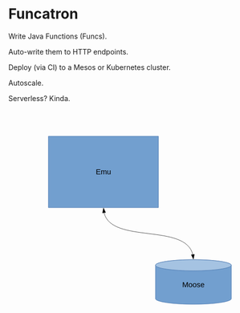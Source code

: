 # Funcatron

Write Java Functions (Funcs).

Auto-write them to HTTP endpoints.

Deploy (via CI) to a Mesos or Kubernetes cluster.

Autoscale.

Serverless? Kinda.

<svg version="1.2" baseProfile="tiny" width="215.9mm" height="279.4mm" viewBox="0 0 21590 27940" preserveAspectRatio="xMidYMid" fill-rule="evenodd" stroke-width="28.222" stroke-linejoin="round" xmlns="http://www.w3.org/2000/svg" xmlns:ooo="http://xml.openoffice.org/svg/export" xmlns:xlink="http://www.w3.org/1999/xlink" xml:space="preserve">
 <defs class="ClipPathGroup">
  <clipPath id="presentation_clip_path" clipPathUnits="userSpaceOnUse">
   <rect x="0" y="0" width="21590" height="27940"/>
  </clipPath>
 </defs>
 <defs>
  <font id="EmbeddedFont_1" horiz-adv-x="2048">
   <font-face font-family="Liberation Sans embedded" units-per-em="2048" font-weight="normal" font-style="normal" ascent="1849" descent="432"/>
   <missing-glyph horiz-adv-x="2048" d="M 0,0 L 2047,0 2047,2047 0,2047 0,0 Z"/>
   <glyph unicode="u" horiz-adv-x="865" d="M 314,1082 L 314,396 C 314,325 321,269 335,230 349,191 371,162 402,145 433,128 478,119 537,119 624,119 692,149 742,208 792,267 817,350 817,455 L 817,1082 997,1082 997,231 C 997,105 999,28 1003,0 L 833,0 C 832,3 832,12 831,27 830,42 830,59 829,78 828,97 826,132 825,185 L 822,185 C 781,110 733,58 679,27 624,-5 557,-20 476,-20 357,-20 271,10 216,69 161,128 133,225 133,361 L 133,1082 Z"/>
   <glyph unicode="s" horiz-adv-x="899" d="M 950,299 C 950,197 912,118 835,63 758,8 650,-20 511,-20 376,-20 273,2 200,47 127,91 79,160 57,254 L 216,285 C 231,227 263,185 311,158 359,131 426,117 511,117 602,117 669,131 712,159 754,187 775,229 775,285 775,328 760,362 731,389 702,416 654,438 589,455 L 460,489 C 357,516 283,542 240,568 196,593 162,624 137,661 112,698 100,743 100,796 100,895 135,970 206,1022 276,1073 378,1099 513,1099 632,1099 727,1078 798,1036 868,994 912,927 931,834 L 769,814 C 759,862 732,899 689,925 645,950 586,963 513,963 432,963 372,951 333,926 294,901 275,864 275,814 275,783 283,758 299,738 315,718 339,701 370,687 401,673 467,654 568,629 663,605 732,583 774,563 816,542 849,520 874,495 898,470 917,442 930,410 943,377 950,340 950,299 Z"/>
   <glyph unicode="o" horiz-adv-x="969" d="M 1053,542 C 1053,353 1011,212 928,119 845,26 724,-20 565,-20 407,-20 288,28 207,125 126,221 86,360 86,542 86,915 248,1102 571,1102 736,1102 858,1057 936,966 1014,875 1053,733 1053,542 Z M 864,542 C 864,691 842,800 798,868 753,935 679,969 574,969 469,969 393,935 346,866 299,797 275,689 275,542 275,399 298,292 345,221 391,149 464,113 563,113 671,113 748,148 795,217 841,286 864,395 864,542 Z"/>
   <glyph unicode="m" horiz-adv-x="1435" d="M 768,0 L 768,686 C 768,791 754,863 725,903 696,943 645,963 570,963 493,963 433,934 388,875 343,816 321,734 321,627 L 321,0 142,0 142,851 C 142,977 140,1054 136,1082 L 306,1082 C 307,1079 307,1070 308,1055 309,1040 310,1024 311,1005 312,986 313,950 314,897 L 317,897 C 356,974 400,1027 450,1057 500,1087 561,1102 633,1102 715,1102 780,1086 828,1053 875,1020 908,968 927,897 L 930,897 C 967,970 1013,1022 1066,1054 1119,1086 1183,1102 1258,1102 1367,1102 1447,1072 1497,1013 1546,954 1571,856 1571,721 L 1571,0 1393,0 1393,686 C 1393,791 1379,863 1350,903 1321,943 1270,963 1195,963 1116,963 1055,934 1012,876 968,817 946,734 946,627 L 946,0 Z"/>
   <glyph unicode="e" horiz-adv-x="969" d="M 276,503 C 276,379 302,283 353,216 404,149 479,115 578,115 656,115 719,131 766,162 813,193 844,233 861,281 L 1019,236 C 954,65 807,-20 578,-20 418,-20 296,28 213,123 129,218 87,360 87,548 87,727 129,864 213,959 296,1054 416,1102 571,1102 889,1102 1048,910 1048,527 L 1048,503 Z M 862,641 C 852,755 823,838 775,891 727,943 658,969 568,969 481,969 412,940 361,882 310,823 282,743 278,641 Z"/>
   <glyph unicode="M" horiz-adv-x="1366" d="M 1366,0 L 1366,940 C 1366,1044 1369,1144 1375,1240 1342,1121 1313,1027 1287,960 L 923,0 789,0 420,960 364,1130 331,1240 334,1129 338,940 338,0 168,0 168,1409 419,1409 794,432 C 807,393 820,351 833,306 845,261 853,228 857,208 862,235 874,275 891,330 908,384 919,418 925,432 L 1293,1409 1538,1409 1538,0 Z"/>
   <glyph unicode="E" horiz-adv-x="1107" d="M 168,0 L 168,1409 1237,1409 1237,1253 359,1253 359,801 1177,801 1177,647 359,647 359,156 1278,156 1278,0 Z"/>
  </font>
 </defs>
 <defs class="TextShapeIndex">
  <g ooo:slide="id1" ooo:id-list="id3 id4 id5"/>
 </defs>
 <defs class="EmbeddedBulletChars">
  <g id="bullet-char-template(57356)" transform="scale(0.00048828125,-0.00048828125)">
   <path d="M 580,1141 L 1163,571 580,0 -4,571 580,1141 Z"/>
  </g>
  <g id="bullet-char-template(57354)" transform="scale(0.00048828125,-0.00048828125)">
   <path d="M 8,1128 L 1137,1128 1137,0 8,0 8,1128 Z"/>
  </g>
  <g id="bullet-char-template(10146)" transform="scale(0.00048828125,-0.00048828125)">
   <path d="M 174,0 L 602,739 174,1481 1456,739 174,0 Z M 1358,739 L 309,1346 659,739 1358,739 Z"/>
  </g>
  <g id="bullet-char-template(10132)" transform="scale(0.00048828125,-0.00048828125)">
   <path d="M 2015,739 L 1276,0 717,0 1260,543 174,543 174,936 1260,936 717,1481 1274,1481 2015,739 Z"/>
  </g>
  <g id="bullet-char-template(10007)" transform="scale(0.00048828125,-0.00048828125)">
   <path d="M 0,-2 C -7,14 -16,27 -25,37 L 356,567 C 262,823 215,952 215,954 215,979 228,992 255,992 264,992 276,990 289,987 310,991 331,999 354,1012 L 381,999 492,748 772,1049 836,1024 860,1049 C 881,1039 901,1025 922,1006 886,937 835,863 770,784 769,783 710,716 594,584 L 774,223 C 774,196 753,168 711,139 L 727,119 C 717,90 699,76 672,76 641,76 570,178 457,381 L 164,-76 C 142,-110 111,-127 72,-127 30,-127 9,-110 8,-76 1,-67 -2,-52 -2,-32 -2,-23 -1,-13 0,-2 Z"/>
  </g>
  <g id="bullet-char-template(10004)" transform="scale(0.00048828125,-0.00048828125)">
   <path d="M 285,-33 C 182,-33 111,30 74,156 52,228 41,333 41,471 41,549 55,616 82,672 116,743 169,778 240,778 293,778 328,747 346,684 L 369,508 C 377,444 397,411 428,410 L 1163,1116 C 1174,1127 1196,1133 1229,1133 1271,1133 1292,1118 1292,1087 L 1292,965 C 1292,929 1282,901 1262,881 L 442,47 C 390,-6 338,-33 285,-33 Z"/>
  </g>
  <g id="bullet-char-template(9679)" transform="scale(0.00048828125,-0.00048828125)">
   <path d="M 813,0 C 632,0 489,54 383,161 276,268 223,411 223,592 223,773 276,916 383,1023 489,1130 632,1184 813,1184 992,1184 1136,1130 1245,1023 1353,916 1407,772 1407,592 1407,412 1353,268 1245,161 1136,54 992,0 813,0 Z"/>
  </g>
  <g id="bullet-char-template(8226)" transform="scale(0.00048828125,-0.00048828125)">
   <path d="M 346,457 C 273,457 209,483 155,535 101,586 74,649 74,723 74,796 101,859 155,911 209,963 273,989 346,989 419,989 480,963 531,910 582,859 608,796 608,723 608,648 583,586 532,535 482,483 420,457 346,457 Z"/>
  </g>
  <g id="bullet-char-template(8211)" transform="scale(0.00048828125,-0.00048828125)">
   <path d="M -4,459 L 1135,459 1135,606 -4,606 -4,459 Z"/>
  </g>
 </defs>
 <defs class="TextEmbeddedBitmaps"/>
 <g>
  <g id="id2" class="Master_Slide">
   <g id="bg-id2" class="Background"/>
   <g id="bo-id2" class="BackgroundObjects"/>
  </g>
 </g>
 <g class="SlideGroup">
  <g>
   <g id="id1" class="Slide" clip-path="url(#presentation_clip_path)">
    <g class="Page">
     <g class="com.sun.star.drawing.CustomShape">
      <g id="id3">
       <path fill="rgb(114,159,207)" stroke="none" d="M 8112,8366 L 3413,8366 3413,2270 12811,2270 12811,8366 8112,8366 Z"/>
       <path fill="none" stroke="rgb(52,101,164)" d="M 8112,8366 L 3413,8366 3413,2270 12811,2270 12811,8366 8112,8366 Z"/>
       <text class="TextShape"><tspan class="TextParagraph" font-family="Liberation Sans, sans-serif" font-size="635px" font-weight="400"><tspan class="TextPosition" x="7460" y="5539"/><tspan class="TextPosition" x="7460" y="5539"><tspan fill="rgb(0,0,0)" stroke="none">Emu</tspan></tspan></tspan></text>
      </g>
     </g>
     <g class="com.sun.star.drawing.ConnectorShape">
      <g id="id4">
       <path fill="none" stroke="rgb(0,0,0)" d="M 8166,8820 C 8851,11494 15130,9664 15752,12400"/>
       <path fill="rgb(0,0,0)" stroke="none" d="M 8112,8366 L 8019,8831 8317,8794 8112,8366 Z"/>
       <path fill="rgb(0,0,0)" stroke="none" d="M 15796,12811 L 15895,12347 15597,12381 15796,12811 Z"/>
      </g>
     </g>
     <g class="com.sun.star.drawing.CustomShape">
      <g id="id5">
       <path fill="rgb(114,159,207)" stroke="none" d="M 15795,12811 C 14028,12811 12556,13027 12556,13287 L 12556,16145 C 12556,16405 14028,16622 15795,16622 17561,16622 19034,16405 19034,16145 L 19034,13287 C 19034,13027 17561,12811 15795,12811 L 15795,12811 Z M 12556,12811 L 12556,12811 Z M 19034,16622 L 19034,16622 Z"/>
       <path fill="none" stroke="rgb(52,101,164)" d="M 15795,12811 C 14028,12811 12556,13027 12556,13287 L 12556,16145 C 12556,16405 14028,16622 15795,16622 17561,16622 19034,16405 19034,16145 L 19034,13287 C 19034,13027 17561,12811 15795,12811 Z"/>
       <path fill="none" stroke="rgb(52,101,164)" d="M 12556,12811 L 12556,12811 Z"/>
       <path fill="none" stroke="rgb(52,101,164)" d="M 19034,16622 L 19034,16622 Z"/>
       <path fill="rgb(165,195,226)" stroke="none" d="M 15795,12811 C 14028,12811 12556,13027 12556,13287 12556,13547 14028,13763 15795,13763 17561,13763 19034,13547 19034,13287 19034,13027 17561,12811 15795,12811 L 15795,12811 Z M 12556,12811 L 12556,12811 Z M 19034,16622 L 19034,16622 Z"/>
       <path fill="none" stroke="rgb(52,101,164)" d="M 15795,12811 C 14028,12811 12556,13027 12556,13287 12556,13547 14028,13763 15795,13763 17561,13763 19034,13547 19034,13287 19034,13027 17561,12811 15795,12811 Z"/>
       <path fill="none" stroke="rgb(52,101,164)" d="M 12556,12811 L 12556,12811 Z"/>
       <path fill="none" stroke="rgb(52,101,164)" d="M 19034,16622 L 19034,16622 Z"/>
       <text class="TextShape"><tspan class="TextParagraph" font-family="Liberation Sans, sans-serif" font-size="635px" font-weight="400"><tspan class="TextPosition" x="14843" y="15175"/><tspan class="TextPosition" x="14843" y="15175"><tspan fill="rgb(0,0,0)" stroke="none">Moose</tspan></tspan></tspan></text>
      </g>
     </g>
    </g>
   </g>
  </g>
 </g>
</svg>

